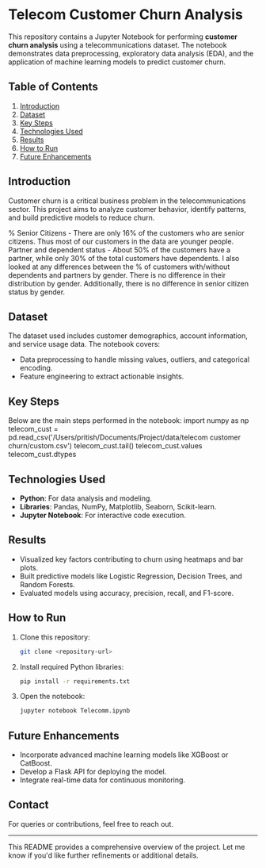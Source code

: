 
# Telecom Customer Churn Analysis

This repository contains a Jupyter Notebook for performing **customer churn analysis** using a telecommunications dataset. The notebook demonstrates data preprocessing, exploratory data analysis (EDA), and the application of machine learning models to predict customer churn.

## Table of Contents
1. [Introduction](#introduction)
2. [Dataset](#dataset)
3. [Key Steps](#key-steps)
4. [Technologies Used](#technologies-used)
5. [Results](#results)
6. [How to Run](#how-to-run)
7. [Future Enhancements](#future-enhancements)

## Introduction
Customer churn is a critical business problem in the telecommunications sector. This project aims to analyze customer behavior, identify patterns, and build predictive models to reduce churn.

% Senior Citizens - There are only 16% of the customers who are senior citizens. Thus most of our customers in the data are younger people.
Partner and dependent status - About 50% of the customers have a partner, while only 30% of the total customers have dependents.
I also looked at any differences between the % of customers with/without dependents and partners by gender. There is no difference in their distribution by gender. Additionally, there is no difference in senior citizen status by gender.

## Dataset
The dataset used includes customer demographics, account information, and service usage data. The notebook covers:
- Data preprocessing to handle missing values, outliers, and categorical encoding.
- Feature engineering to extract actionable insights.

## Key Steps
Below are the main steps performed in the notebook:
import numpy as np
telecom_cust = pd.read_csv('/Users/pritish/Documents/Project/data/telecom customer churn/custom.csv')
telecom_cust.tail()
telecom_cust.values
telecom_cust.dtypes

## Technologies Used
- **Python**: For data analysis and modeling.
- **Libraries**: Pandas, NumPy, Matplotlib, Seaborn, Scikit-learn.
- **Jupyter Notebook**: For interactive code execution.

## Results
- Visualized key factors contributing to churn using heatmaps and bar plots.
- Built predictive models like Logistic Regression, Decision Trees, and Random Forests.
- Evaluated models using accuracy, precision, recall, and F1-score.

## How to Run
1. Clone this repository:  
   ```bash
   git clone <repository-url>
   ```
2. Install required Python libraries:  
   ```bash
   pip install -r requirements.txt
   ```
3. Open the notebook:  
   ```bash
   jupyter notebook Telecomm.ipynb
   ```

## Future Enhancements
- Incorporate advanced machine learning models like XGBoost or CatBoost.
- Develop a Flask API for deploying the model.
- Integrate real-time data for continuous monitoring.

## Contact
For queries or contributions, feel free to reach out.

---

This README provides a comprehensive overview of the project. Let me know if you'd like further refinements or additional details.
